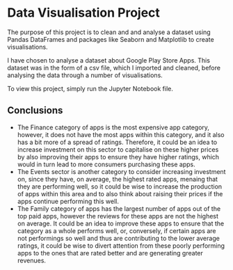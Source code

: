 # Data Visualisation Project
The purpose of this project is to clean and and analyse a dataset using Pandas DataFrames and packages like Seaborn and Matplotlib to create visualisations. 

I have chosen to analyse a dataset about Google Play Store Apps. This dataset was in the form of a csv file, which I imported and cleaned, before analysing the data through a number of visualisations.

To view this project, simply run the Jupyter Notebook file.

## Conclusions
* The Finance category of apps is the most expensive app category, however, it does not have the most apps within this category, and it also has a bit more of a spread of ratings. Therefore, it could be an idea to increase investment on this sector to capitalise on these higher prices by also improving their apps to ensure they have higher ratings, which would in turn lead to more consumers purchasing these apps.
* The Events sector is another category to consider increasing investment on, since they have, on average, the highest rated apps, menaing that they are performing well, so it could be wise to increase the production of apps within this area and to also think about raising their prices if the apps continue performing this well.
* The Family category of apps has the largest number of apps out of the top paid apps, however the reviews for these apps are not the highest on average. It could be an idea to improve these apps to ensure that the category as a whole performs well, or, conversely, if certain apps are not performings so well and thus are contributing to the lower average ratings, it could be wise to divert attention from these poorly performing apps to the ones that are rated better and are generating greater revenues.
